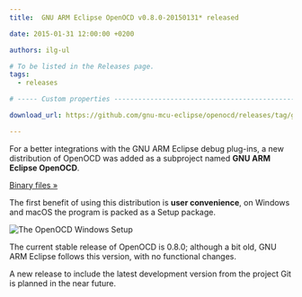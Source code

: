 ```yaml
---
title:  GNU ARM Eclipse OpenOCD v0.8.0-20150131* released

date: 2015-01-31 12:00:00 +0200

authors: ilg-ul

# To be listed in the Releases page.
tags:
  - releases

# ----- Custom properties -----------------------------------------------------

download_url: https://github.com/gnu-mcu-eclipse/openocd/releases/tag/gae-0.8.0-20150131/

---
```


For a better integrations with the GNU ARM Eclipse debug plug-ins, a new distribution of OpenOCD was added as a subproject named **GNU ARM Eclipse OpenOCD**.

<!-- truncate -->

<p><a href={ frontMatter.download_url }>Binary files »</a></p>

The first benefit of using this distribution is **user convenience**, on Windows and macOS the program is packed as a Setup package.

![The OpenOCD Windows Setup](/img/2015/openocd-setup-wizard.png)

The current stable release of OpenOCD is 0.8.0; although a bit old, GNU ARM Eclipse follows this version, with no functional changes.

A new release to include the latest development version from the project Git is planned in the near future.
